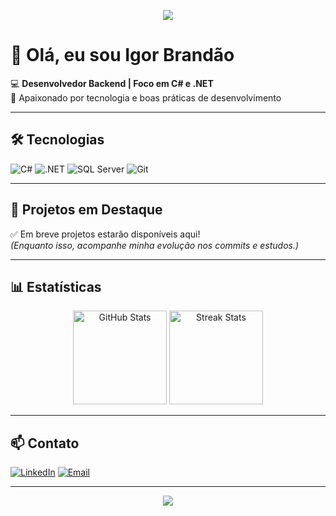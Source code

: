 <!-- Banner opcional -->
<p align="center">
  <img src="https://capsule-render.vercel.app/api?type=waving&color=512BD4&height=150&section=header&text=Igor%20Brandão&fontSize=40&fontColor=ffffff" />
</p>

# 👋 Olá, eu sou Igor Brandão

💻 **Desenvolvedor Backend | Foco em C# e .NET**  
🚀 Apaixonado por tecnologia e boas práticas de desenvolvimento  

---

## 🛠️ Tecnologias
![C#](https://img.shields.io/badge/C%23-239120?style=for-the-badge&logo=c-sharp&logoColor=white)
![.NET](https://img.shields.io/badge/.NET-512BD4?style=for-the-badge&logo=dotnet&logoColor=white)
![SQL Server](https://img.shields.io/badge/SQL%20Server-CC2927?style=for-the-badge&logo=microsoft-sql-server&logoColor=white)
![Git](https://img.shields.io/badge/Git-F05032?style=for-the-badge&logo=git&logoColor=white)

---

## 📂 Projetos em Destaque
✅ Em breve projetos estarão disponíveis aqui!  
*(Enquanto isso, acompanhe minha evolução nos commits e estudos.)*

---

## 📊 Estatísticas
<p align="center">
  <img src="https://github-readme-stats.vercel.app/api?username=SEU-USUARIO&show_icons=true&theme=radical" alt="GitHub Stats" height="150"/>
  <img src="https://github-readme-streak-stats.herokuapp.com/?user=SEU-USUARIO&theme=radical" alt="Streak Stats" height="150"/>
</p>

---

## 📫 Contato
[![LinkedIn](https://img.shields.io/badge/LinkedIn-0077B5?style=for-the-badge&logo=linkedin&logoColor=white)](https://linkedin.com/in/seu-perfil)
[![Email](https://img.shields.io/badge/E--mail-D14836?style=for-the-badge&logo=gmail&logoColor=white)](mailto:igorbrandaocassimirodaflon@gmail.com)

---

<!-- Rodapé opcional -->
<p align="center">
  <img src="https://capsule-render.vercel.app/api?type=waving&color=512BD4&height=120&section=footer"/>
</p>
